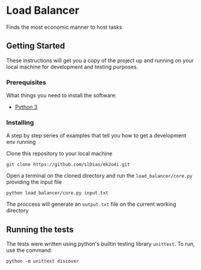 # Load Balancer

Finds the most economic manner to host tasks

## Getting Started

These instructions will get you a copy of the project up and running on your local machine for development and testing purposes.


### Prerequisites

What things you need to install the software:

* [Python 3](https://www.python.org/downloads/)


### Installing

A step by step series of examples that tell you how to get a development env running

Clone this repository to your local machine

```
git clone https://github.com/slDias/ek2o4i.git
```

Open a terminal on the cloned directory and run the `load_balancer/core.py` providing the input file

```
python load_balancer/core.py input.txt
```

The proccess will generate an `output.txt` file on the current working directory

## Running the tests

The tests were written using python's builtin testing library `unittest`. To run, use the command:

```
python -m unittest discover
```
